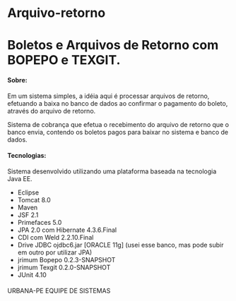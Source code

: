 # Arquivo-retorno
# Boletos e Arquivos de Retorno com BOPEPO e TEXGIT.

#### Sobre:

Em um sistema simples, a idéia aqui é processar arquivos de retorno, efetuando a baixa no banco de dados ao confirmar o pagamento do boleto, através do arquivo de retorno.

Sistema de cobrança que efetua o recebimento do arquivo de retorno que o banco envia, contendo os boletos pagos para baixar no sistema e banco de dados.

#### Tecnologias:
Sistema desenvolvido utilizando uma plataforma baseada na tecnologia Java EE.

- Eclipse
- Tomcat 8.0
- Maven
- JSF 2.1 
- Primefaces 5.0
- JPA 2.0 com Hibernate 4.3.6.Final
- CDI com Weld 2.2.10.Final
- Drive JDBC ojdbc6.jar [ORACLE 11g] (usei esse banco, mas pode subir em outro por utilizar JPA)
- jrimum Bopepo 0.2.3-SNAPSHOT
- jrimum Texgit 0.2.0-SNAPSHOT
- JUnit 4.10

####
URBANA-PE
EQUIPE DE SISTEMAS
